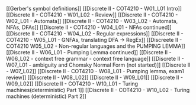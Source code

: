 [[Gerber's symbol definitions]]
[[Discrete II - COT4210 - W01_L01 Intro]]
[[Discrete II - COT4210 - W01_L02 - Review]]
[[Discrete II - COT4210 - W02_L01 - Automata]]
[[Discrete II - COT4210 - W03_L02 - Automata, NFAs, DFAs]]
[[Discrete II - COT4210 - W04_L01 - NFAs continued]]
[[Discrete II - COT4210 - W04_L02 - Regular expressions]]
[[Discrete II - COT4210 - W05_L01 - GNFAs, translating DFA -> RegEx]]
[[Discreete II - COT4210 W05_L02 - Non-regular languages and the PUMPING LEMMA]]
[[Discrete II - W06_L01 - Pumping Lemma continued]]
[[Discrete II - W06_L02 - context free grammar - context free language]]
[[Discrete II - W07_L01 - ambiguity and Chomsky Normal Form (not started)]]
[[Discrete II - W07_L02]]
[[Discrete II - COT4210 - W08_L01 - Pumping lemma, exam1 review]]
[[Discrete II - W08_L02]]
[[Discrete II - W09_L01]]
[[Discrete II - W09_L02]]
[[Discrete II - COT4210 - W10_L01 - Turing machines(deterministic) Part 1]]
[[Discrete II - COT4210 - W10_L02 - Turing machines (deterministic) Part 2]]